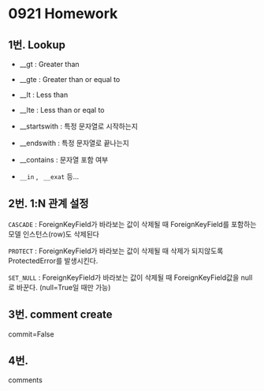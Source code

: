# 0921 Homework

## 1번. Lookup

- __gt   : Greater than
- __gte :  Greater than or equal to
- __lt    : Less than
- __lte  : Less than or eqal to



- __startswith   : 특정 문자열로 시작하는지
- __endswith  : 특정 문자열로 끝나는지



- __contains : 문자열 포함 여부
-  `__in` , ` __exat` 등...



## 2번.  1:N 관계 설정

`CASCADE`  : ForeignKeyField가 바라보는 값이 삭제될 때 ForeignKeyField를 포함하는 모델 인스턴스(row)도 삭제된다

`PROTECT`  : ForeignKeyField가 바라보는 값이 삭제될 때 삭제가 되지않도록 ProtectedError를 발생시킨다.

`SET_NULL` : ForeignKeyField가 바라보는 값이 삭제될 때 ForeignKeyField값을 null로 바꾼다. (null=True일 때만 가능)



## 3번. comment create

commit=False



## 4번. 

comments